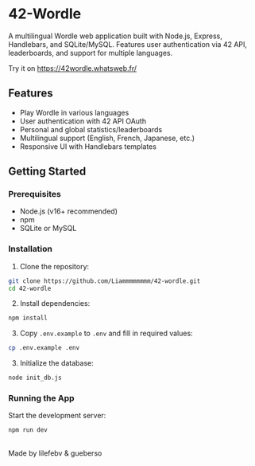 # 42-Wordle

A multilingual Wordle web application built with Node.js, Express, Handlebars, and SQLite/MySQL. Features user authentication via 42 API, leaderboards, and support for multiple languages.

Try it on https://42wordle.whatsweb.fr/

## Features

- Play Wordle in various languages
- User authentication with 42 API OAuth
- Personal and global statistics/leaderboards
- Multilingual support (English, French, Japanese, etc.)
- Responsive UI with Handlebars templates

## Getting Started

### Prerequisites

- Node.js (v16+ recommended)
- npm
- SQLite or MySQL

### Installation

1. Clone the repository:
```sh
git clone https://github.com/Liammmmmmmm/42-wordle.git
cd 42-wordle
```

2. Install dependencies:
```sh
npm install
```

3. Copy `.env.example` to `.env` and fill in required values:
```sh
cp .env.example .env
```

3. Initialize the database:
```sh
node init_db.js
```

### Running the App

Start the development server:

```sh
npm run dev
```

##

Made by lilefebv & gueberso